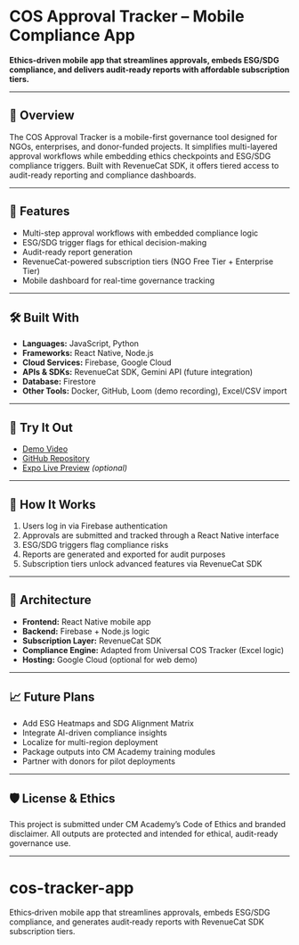 # COS Approval Tracker – Mobile Compliance App

**Ethics-driven mobile app that streamlines approvals, embeds ESG/SDG compliance, and delivers audit-ready reports with affordable subscription tiers.**

---

## 📌 Overview

The COS Approval Tracker is a mobile-first governance tool designed for NGOs, enterprises, and donor-funded projects. It simplifies multi-layered approval workflows while embedding ethics checkpoints and ESG/SDG compliance triggers. Built with RevenueCat SDK, it offers tiered access to audit-ready reporting and compliance dashboards.

---

## 🚀 Features

- Multi-step approval workflows with embedded compliance logic  
- ESG/SDG trigger flags for ethical decision-making  
- Audit-ready report generation  
- RevenueCat-powered subscription tiers (NGO Free Tier + Enterprise Tier)  
- Mobile dashboard for real-time governance tracking  

---

## 🛠️ Built With

- **Languages:** JavaScript, Python  
- **Frameworks:** React Native, Node.js  
- **Cloud Services:** Firebase, Google Cloud  
- **APIs & SDKs:** RevenueCat SDK, Gemini API (future integration)  
- **Database:** Firestore  
- **Other Tools:** Docker, GitHub, Loom (demo recording), Excel/CSV import  

---

## 📱 Try It Out

- [Demo Video](https://loom.com/share/your-demo-id)  
- [GitHub Repository](https://github.com/CM-Academy/cos-approval-tracker-mobile)  
- [Expo Live Preview](https://expo.dev/@cmacademy/cos-approval-tracker) *(optional)*  

---

## 🧠 How It Works

1. Users log in via Firebase authentication  
2. Approvals are submitted and tracked through a React Native interface  
3. ESG/SDG triggers flag compliance risks  
4. Reports are generated and exported for audit purposes  
5. Subscription tiers unlock advanced features via RevenueCat SDK  

---

## 🧩 Architecture

- **Frontend:** React Native mobile app  
- **Backend:** Firebase + Node.js logic  
- **Subscription Layer:** RevenueCat SDK  
- **Compliance Engine:** Adapted from Universal COS Tracker (Excel logic)  
- **Hosting:** Google Cloud (optional for web demo)  

---

## 📈 Future Plans

- Add ESG Heatmaps and SDG Alignment Matrix  
- Integrate AI-driven compliance insights  
- Localize for multi-region deployment  
- Package outputs into CM Academy training modules  
- Partner with donors for pilot deployments  

---

## 🛡️ License & Ethics

This project is submitted under CM Academy’s Code of Ethics and branded disclaimer. All outputs are protected and intended for ethical, audit-ready governance use.

---

# cos-tracker-app
Ethics‑driven mobile app that streamlines approvals, embeds ESG/SDG compliance, and generates audit‑ready reports with RevenueCat SDK subscription tiers.
